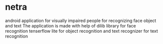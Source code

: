 # netra
android application for visually impaired people for recognizing face object and text
The application is made with help of dilib library for face recognition tenserflow lite for object recognition and text recognizer for text recognition


